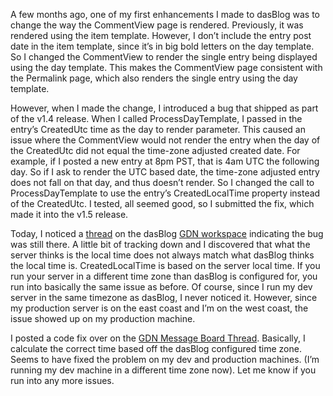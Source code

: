A few months ago, one of my first enhancements I made to dasBlog was to
change the way the CommentView page is rendered. Previously, it was
rendered using the item template. However, I don’t include the entry
post date in the item template, since it’s in big bold letters on the
day template. So I changed the CommentView to render the single entry
being displayed using the day template. This makes the CommentView page
consistent with the Permalink page, which also renders the single entry
using the day template.

However, when I made the change, I introduced a bug that shipped as part
of the v1.4 release. When I called ProcessDayTemplate, I passed in the
entry’s CreatedUtc time as the day to render parameter. This caused an
issue where the CommentView would not render the entry when the day of
the CreatedUtc did not equal the time-zone adjusted created date. For
example, if I posted a new entry at 8pm PST, that is 4am UTC the
following day. So if I ask to render the UTC based date, the time-zone
adjusted entry does not fall on that day, and thus doesn’t render. So I
changed the call to ProcessDayTemplate to use the entry’s
CreatedLocalTime property instead of the CreatedUtc. I tested, all
seemed good, so I submitted the fix, which made it into the v1.5
release.

Today, I noticed a
[thread](http://www.gotdotnet.com/Community/MessageBoard/Thread.aspx?id=170130)
on the dasBlog [GDN
workspace](http://www.gotdotnet.com/Community/Workspaces/workspace.aspx?id=77a29128-4746-4473-b676-e4f1517a1907) indicating
the bug was still there. A little bit of tracking down and I discovered
that what the server thinks is the local time does not always match what
dasBlog thinks the local time is. CreatedLocalTime is based on the
server local time. If you run your server in a different time zone than
dasBlog is configured for, you run into basically the same issue as
before. Of course, since I run my dev server in the same timezone as
dasBlog, I never noticed it. However, since my production server is on
the east coast and I’m on the west coast, the issue showed up on my
production machine.

I posted a code fix over on the [GDN Message Board
Thread](http://www.gotdotnet.com/Community/MessageBoard/Thread.aspx?id=170130).
Basically, I calculate the correct time based off the dasBlog configured
time zone. Seems to have fixed the problem on my dev and production
machines. (I’m running my dev machine in a different time zone now). Let
me know if you run into any more issues.
